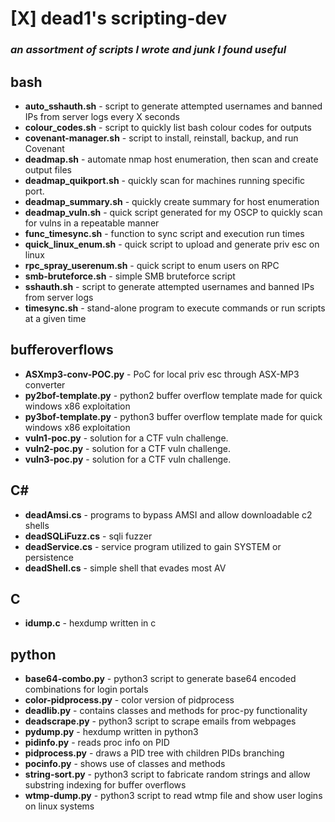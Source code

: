 # [X] **dead1's scripting-dev**
### *an assortment of scripts I wrote and junk I found useful*

## **bash**
- **auto_sshauth.sh** - script to generate attempted usernames and banned IPs from server logs every X seconds
- **colour_codes.sh** - script to quickly list bash colour codes for outputs
- **covenant-manager.sh** - script to install, reinstall, backup, and run Covenant
- **deadmap.sh** - automate nmap host enumeration, then scan and create output files
- **deadmap_quikport.sh** - quickly scan for machines running specific port.
- **deadmap_summary.sh** - quickly create summary for host enumeration
- **deadmap_vuln.sh** - quick script generated for my OSCP to quickly scan for vulns in a repeatable manner<br>
- **func_timesync.sh** - function to sync script and execution run times
- **quick_linux_enum.sh** - quick script to upload and generate priv esc on linux
- **rpc_spray_userenum.sh** - quick script to enum users on RPC
- **smb-bruteforce.sh** - simple SMB bruteforce script
- **sshauth.sh** - script to generate attempted usernames and banned IPs from server logs
- **timesync.sh** - stand-alone program to execute commands or run scripts at a given time

## **bufferoverflows**
- **ASXmp3-conv-POC.py** - PoC for local priv esc through ASX-MP3 converter
- **py2bof-template.py** - python2 buffer overflow template made for quick windows x86 exploitation
- **py3bof-template.py** - python3 buffer overflow template made for quick windows x86 exploitation
- **vuln1-poc.py** - solution for a CTF vuln challenge.
- **vuln2-poc.py** - solution for a CTF vuln challenge.
- **vuln3-poc.py** - solution for a CTF vuln challenge.

## **C#**
- **deadAmsi.cs** - programs to bypass AMSI and allow downloadable c2 shells
- **deadSQLiFuzz.cs** - sqli fuzzer
- **deadService.cs** - service program utilized to gain SYSTEM or persistence
- **deadShell.cs** - simple shell that evades most AV

## **C**
- **idump.c** - hexdump written in c

## **python**
- **base64-combo.py** - python3 script to generate base64 encoded combinations for login portals
- **color-pidprocess.py** - color version of pidprocess
- **deadlib.py** - contains classes and methods for proc-py functionality
- **deadscrape.py** - python3 script to scrape emails from webpages
- **pydump.py** - hexdump written in python3
- **pidinfo.py** - reads proc info on PID
- **pidprocess.py** - draws a PID tree with children PIDs branching
- **pocinfo.py** - shows use of classes and methods
- **string-sort.py** - python3 script to fabricate random strings and allow substring indexing for buffer overflows
- **wtmp-dump.py** - python3 script to read wtmp file and show user logins on linux systems
